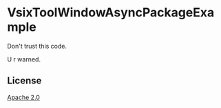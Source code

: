 # VsixToolWindowAsyncPackageExample

Don't trust this code.

U r warned.

## License
[Apache 2.0](LICENSE)
